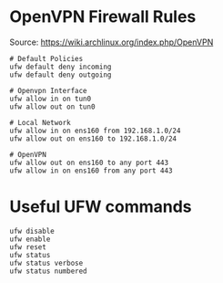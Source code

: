 # OpenVPN Firewall Rules

Source: https://wiki.archlinux.org/index.php/OpenVPN

```
# Default Policies
ufw default deny incoming
ufw default deny outgoing

# Openvpn Interface
ufw allow in on tun0
ufw allow out on tun0

# Local Network
ufw allow in on ens160 from 192.168.1.0/24
ufw allow out on ens160 to 192.168.1.0/24

# OpenVPN
ufw allow out on ens160 to any port 443
ufw allow in on ens160 from any port 443
```

# Useful UFW commands

```
ufw disable
ufw enable
ufw reset
ufw status
ufw status verbose
ufw status numbered
```
